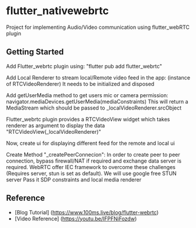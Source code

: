 # flutter_nativewebrtc

Project for implementing Audio/Video communication using flutter_webRTC plugin

## Getting Started

Add Flutter_webrtc plugin using: "flutter pub add flutter_webrtc"

Add Local Renderer to stream local/Remote video feed in the app: (instance of RTCVideoRenderer)
It needs to be initialized and disposed

Add getUserMedia method to get users mic or camera permission: navigator.mediaDevices.getUserMedia(mediaConstraints)
This will return a MediaStream which should be passed to _localVideoRenderer.srcObject

Flutter_webrtc plugin provides a RTCVideoView widget which takes renderer as argument to display the data "RTCVideoView(_localVideoRenderer)"

Now, create ui for displaying different feed for the remote and local ui

Create Method "_createPeerConnecion":
In order to create peer to peer connection, bypass firewall/NAT if required and exchange data server is required. WebRTC offer IEC framework to overcome these challenges (Requires server, stun is set as default).
We will use google free STUN server
Pass it SDP constraints and local media renderer

## Reference
- [Blog Tutorial] (https://www.100ms.live/blog/flutter-webrtc)
- [Video Reference] (https://youtu.be/IFPFNiFozdw)